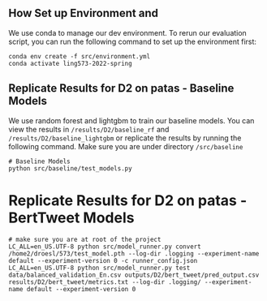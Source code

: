 ## How Set up Environment and 

We use conda to manage our dev environment. To rerun our evaluation script, you can run the following command to set up the environment first:

```
conda env create -f src/environment.yml
conda activate ling573-2022-spring
```


## Replicate Results for D2 on patas - Baseline Models

We use random forest and lightgbm to train our baseline models. You can view the results in `/results/D2/baseline_rf` and `/results/D2/baseline_lightgbm` or replicate the results by running the following command. Make sure you are under directory `/src/baseline`

```
# Baseline Models
python src/baseline/test_models.py
```

# Replicate Results for D2 on patas - BertTweet Models

```
# make sure you are at root of the project
LC_ALL=en_US.UTF-8 python src/model_runner.py convert /home2/droesl/573/test_model.pth --log-dir .logging --experiment-name default --experiment-version 0 -c runner_config.json
LC_ALL=en_US.UTF-8 python src/model_runner.py test data/balanced_validation_En.csv outputs/D2/bert_tweet/pred_output.csv results/D2/bert_tweet/metrics.txt --log-dir .logging/ --experiment-name default --experiment-version 0
```
